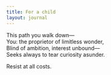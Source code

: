 ```yaml
---
title: For a child
layout: journal
---
```


This path you walk down—<br> You: the proprietor of limitless wonder,<br> Blind
of ambition, interest unbound—<br> Seeks always to tear curiosity asunder.

Resist at all costs.
